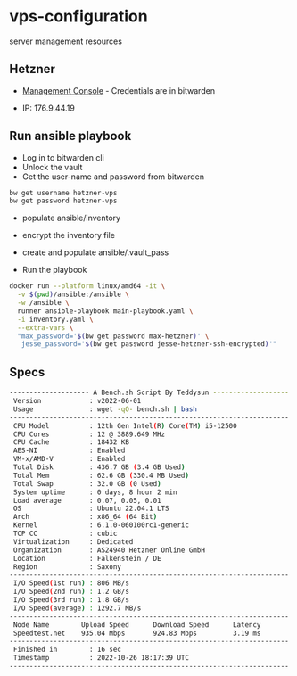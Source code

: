 # vps-configuration
server management resources


## Hetzner

- [Management Console](https://robot.hetzner.com/server) - Credentials are in bitwarden

- IP: 176.9.44.19


## Run ansible playbook

- Log in to bitwarden cli
- Unlock the vault
- Get the user-name and password from bitwarden

```bash
bw get username hetzner-vps
bw get password hetzner-vps
```

- populate ansible/inventory 

- encrypt the inventory file

- create and populate ansible/.vault_pass

- Run the playbook 

```bash
docker run --platform linux/amd64 -it \
  -v $(pwd)/ansible:/ansible \
  -w /ansible \
  runner ansible-playbook main-playbook.yaml \
  -i inventory.yaml \
  --extra-vars \
  "max_password='$(bw get password max-hetzner)' \
   jesse_password='$(bw get password jesse-hetzner-ssh-encrypted)'"

```


## Specs

```bash
-------------------- A Bench.sh Script By Teddysun -------------------
 Version            : v2022-06-01
 Usage              : wget -qO- bench.sh | bash
----------------------------------------------------------------------
 CPU Model          : 12th Gen Intel(R) Core(TM) i5-12500
 CPU Cores          : 12 @ 3889.649 MHz
 CPU Cache          : 18432 KB
 AES-NI             : Enabled
 VM-x/AMD-V         : Enabled
 Total Disk         : 436.7 GB (3.4 GB Used)
 Total Mem          : 62.6 GB (330.4 MB Used)
 Total Swap         : 32.0 GB (0 Used)
 System uptime      : 0 days, 8 hour 2 min
 Load average       : 0.07, 0.05, 0.01
 OS                 : Ubuntu 22.04.1 LTS
 Arch               : x86_64 (64 Bit)
 Kernel             : 6.1.0-060100rc1-generic
 TCP CC             : cubic
 Virtualization     : Dedicated
 Organization       : AS24940 Hetzner Online GmbH
 Location           : Falkenstein / DE
 Region             : Saxony
----------------------------------------------------------------------
 I/O Speed(1st run) : 806 MB/s
 I/O Speed(2nd run) : 1.2 GB/s
 I/O Speed(3rd run) : 1.8 GB/s
 I/O Speed(average) : 1292.7 MB/s
----------------------------------------------------------------------
 Node Name        Upload Speed      Download Speed      Latency     
 Speedtest.net    935.04 Mbps       924.83 Mbps         3.19 ms     
----------------------------------------------------------------------
 Finished in        : 16 sec
 Timestamp          : 2022-10-26 18:17:39 UTC
----------------------------------------------------------------------
```
